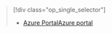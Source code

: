 > [!div class="op_single_selector"]
> * [<span data-ttu-id="20786-101">Azure Portal</span><span class="sxs-lookup"><span data-stu-id="20786-101">Azure portal</span></span>](../articles/storage/common/storage-monitoring-diagnosing-troubleshooting.md)
> 
> 

